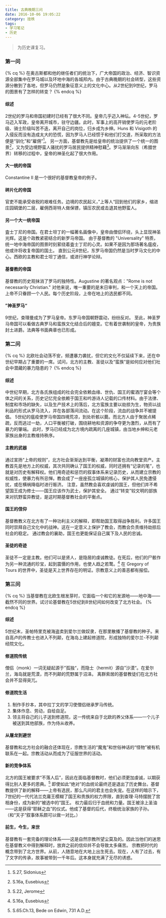 ```yaml
---
title: 古典晚期三问
date: 2016-10-06 19:05:22
category: 挂帙
tags:
- 学习笔记
- 历史
---
```

> 为历史课复习。

### 第一问
{% cq %}
在奥古斯都和他的继任者们的统治下，广大帝国的政治、经济、智识资源全部集中在罗马城以及环地中海的各城邦内。由于古典晚期的社会转型，这些资源分散到了各地，但罗马仍然是象征意义上的文化中心。从2世纪到9世纪，罗马的图景有了怎样的转变？
{% endcq %}
<!--more-->
#### 综述
2世纪的罗马和帝国初建时已经有了很大不同。皇帝几乎迈入神坛。4-5世纪，罗马迈入军政，皇帝离开城市，驻守边疆。此时，军事上的高开销使罗马的元老阶级、骑士阶级叫苦不迭，离开自己的岗位，归乡成为乡绅。Huns 和 Visigoth 的入侵反而没有造成太大的恐慌，因为罗马人已经惯于和他们打交道，所采取的方法便是“驯化”和“雇佣”[^1]。
另一方面，基督教先是给皇帝的统治提供了一个统一的图景[^2]，又为受边境野蛮人骚扰的罗马居民提供精神慰藉[^3]。罗马渐渐向东（希腊世界）转移的过程中，皇帝的神圣化起了很大作用。
#### 大一统的帝国
Constantine II 是一个很好的基督教皇帝的例子。
#### 碎片化的帝国
官吏不能承受收税的艰难任务。边境的农民起义，”上等人“回到他们的家乡，缩进庄园碉堡的二层，雇佣西哥特人做保镖，镇压农民或击退其他野蛮人。
#### 另一个大一统帝国
査士丁尼的帝国。在君士坦丁的一幅著名画像中，皇帝由僧侣环绕，头上显现神圣光辉。这是个政教紧密结合的新罗马帝国。
由于基督教的 "Universality" 特质，统一地中海帝国的图景时刻萦绕着査士丁尼的心灵。如果不是因为那场著名瘟疫，他或许将收复帝国的国土。
直到公元8世纪，东罗马帝国仍然是当时罗马文化的中心。西欧的主教和君士坦丁通信，或进行神学论辩。
#### 基督教的帝国
基督教的历史观抹消了罗马的独特性。Augustine 的著名观点："Rome is not necessarily Christian." 对他来说，唯一重要的是末日审判，和一个天上的帝国。上帝不只眷顾一个人民。每个历史阶段，上帝在地上的选民都不同。
#### ”神圣罗马“
9世纪，查理曼成为了罗马皇帝。东罗马帝国朝野震动，纷纷反对。
至此，神圣罗马帝国可以看做古典罗马和蛮族文化结合后的嬗变。它有着世袭制的皇帝，为贵族封土进爵。法典等书面典章也已形成。
### 第二问
{% cq %}
北欧社会动荡不安，频遭暴力袭扰，但它的文化不仅延续下来，还在中世纪早期占了重要的一席。试问，北方的主教、圣徒以及“蛮族”是如何应对他们社会中潜藏的暴力隐患的？
{% endcq %}
#### 综述
中世纪早期，北方各氏族组成的社会完全依赖血缘、世仇、国王的蜜酒厅宴会等个体之间的关系，历史记忆完全依赖于国王和吟游诗人记载的口传材料。由于法律、制度和市场的缺失，以及生产技术上的落后，北方蛮族主要以劫掠为生，物资以战利品的形式从罗马流入，并在各部落间流动。在这个阶段，流血的战争并不被提倡。
5世纪的瘟疫使罗马帝国四境荒凉，到处析骸以爨。而北方人由于聚居点稀疏，反而逃过一劫，人口平衡被打破，围绕耕地和资源的争夺更为激烈，从而有了暴力的肇端。
此时，罗马已经成为北方境内疏离的几座城镇，由当地乡绅和元老家族出身的主教维持秩序。
#### 主教的武器
通过宣扬“上帝的规则”，北方社会渐渐达到平衡，凝滞的财富也流向教堂资产。主教首先是地方上的权威，其次共同确认了国王的权威，同时还拥有“记录的笔”，也就是对历史有解释权。他们用奇迹和惩罚的叙事体系来记录历史，从而建立宗教的权威性，使暴力有所忌惮。教会成了一座座孤立城镇的核心，保护其人民免遭侵扰，或在横祸降临时进行赈济。
注意，虽然教会喜欢虔诚的国王，但他们并不希望国王成为修士——国王应该作为武士，保护其安全。
通过“转变”较文明的部族来对抗野蛮异教徒，是这时期基督教社会的平衡点。
#### 国王的信仰
基督教教义在北方有了一种功利主义的解释，即帮助国王取得战争胜利。许多国王同时崇拜自己文化中的战神。这在一定意义上保护了教会，而教会负责维持劫掠后社会的稳定。
通过教会的襄助，国王也更能保证自己属下及人民的忠诚。
#### 圣徒的奇迹
圣徒不一定是主教。他们可以是贤人，是隐居的虔诚教徒。在死后，他们的尸骸作为另一种流通的珍宝，起到震慑的作用，也使人趋之若鹜。[^2]
在 Gregory of Tours 的世界中，圣徒是天上世界存在的明证。宗教意义上的善恶都有报偿。
### 第三问
{% cq %}
当基督教在北欧生根发芽时，它面临一个和它的发源地——地中海——截然不同的世界。试讨论基督教在5世纪到8世纪间如何改变了北方社会。
{% endcq %}
#### 综述
5世纪末，圣帕特里克被海盗卖到爱尔兰做奴隶，在那里散播了基督教的种子。来自高卢的传教士也进入不列颠，在海岛上建起修道院，形成独特的爱尔兰-不列颠经院文化。
#### 修道院传统
僧侣（monk）一词无疑起源于”孤独“，而隐士（hermit）源自”沙漠“。在爱尔兰，海岛就是荒漠，而不列颠的荒野属于沼泽。
离群索居的基督教徒们在北方社会并不显得突兀。
#### 修道院生活
1. 制作手抄本，其中拉丁文的学习使僧侣继承罗马传统。
2. 集体作息、劳动，自给自足。
3. 领主将自己的儿子送到修道院，这一传统来自于北欧的养父体系——一个儿子被送到其他部族，作为侍从收养。

#### 从屠龙到避世
基督教和北方社会的融合还体现在，宗教生活的“魔鬼”和世俗神话的“怪物”被有机联系在一起。宗教活动从而成为了征服世界的活动。
#### 新的竞争体系
北方的国王被要求“不落人后”，因此在面临基督教时，他们必须更加虔诚，以期获得比别人更多的恩典。[^5]
即使如此“绝对”的血统论最终还是退出了历史舞台。基督教提供了新的解释——上帝有选民，那么凡间的君主也会失宠。在这样的暗示下，7世纪的一代代法兰克庸王模糊了国王和贵族的权力界限，直到查理·马特摆脱了宫相身份，成为新的“被选中的”国王。
权力最后归于血统和力量。国王被涂上圣油——这是获得“耶稣之血”的仪式。他成了基督的后代，终极统治家族的子孙。
（和“天子”叙事体系颇可以做一对比。）
#### 前生，今生，来世
基督教有一套完备的理论体系——这是自然宗教所望尘莫及的。因此当他们的迷思在基督教义中得到解释时，放弃之前的信仰并不会导致太多痛苦。
宗教把时代的概念带到了北方世界。从前，人随意地在大地上出生死去。现在，人有了过去，有了文字的传承，故事被带到一千年后。这本身就充满了无尽的诱惑。

[^1]: S.27, Sidonius
[^2]: S.16a, Eusebius
[^3]: S.22, Jerome
[^4]: VII.31, Sergius's finger bones
[^5]: S.65.Ch.13, Bede on Edwin, 731 A.D.


